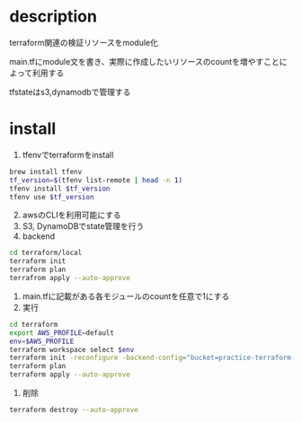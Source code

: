 # description
terraform関連の検証リソースをmodule化

main.tfにmodule文を書き、実際に作成したいリソースのcountを増やすことによって利用する

tfstateはs3,dynamodbで管理する

# install
1. tfenvでterraformをinstall
```bash
brew install tfenv
tf_version=$(tfenv list-remote | head -n 1)
tfenv install $tf_version
tfenv use $tf_version
```
2. awsのCLIを利用可能にする
3. S3, DynamoDBでstate管理を行う
4. backend
```bash
cd terraform/local
terraform init
terraform plan
terrafrom apply --auto-approve
```
1. main.tfに記載がある各モジュールのcountを任意で1にする
2. 実行
```bash
cd terraform
export AWS_PROFILE=default
env=$AWS_PROFILE
terraform workspace select $env
terraform init -reconfigure -backend-config="bucket=practice-terraform-state-${env}"
terraform plan
terraform apply --auto-approve
```
1. 削除
```bash
terraform destroy --auto-approve
```
